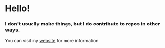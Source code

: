 # Hello! 
### I don't usually make things, but I do contribute to repos in other ways.
You can visit my [website](https://schkuromi.com/) for more information.
